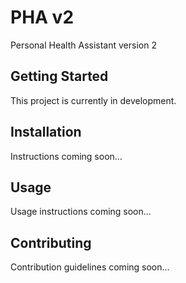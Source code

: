 # PHA v2

Personal Health Assistant version 2

## Getting Started

This project is currently in development.

## Installation

Instructions coming soon...

## Usage

Usage instructions coming soon...

## Contributing

Contribution guidelines coming soon...
